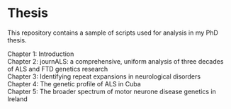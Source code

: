 # Thesis
This repository contains a sample of scripts used for analysis in my PhD thesis.

Chapter 1: Introduction  
Chapter 2: journALS: a comprehensive, uniform analysis of three decades of ALS and FTD genetics research  
Chapter 3: Identifying repeat expansions in neurological disorders  
Chapter 4: The genetic profile of ALS in Cuba  
Chapter 5: The broader spectrum of motor neurone disease genetics in Ireland  
